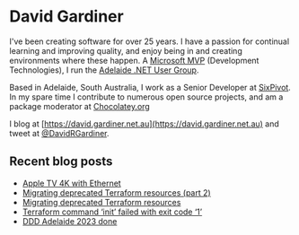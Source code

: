 # David Gardiner

I've been creating software for over 25 years. I have a passion for continual learning and improving quality, and enjoy being in and creating environments where these happen. A [Microsoft MVP](https://mvp.microsoft.com/en-us/PublicProfile/5001655) (Development Technologies), I run the [Adelaide .NET User Group](https://www.adnug.net).

Based in Adelaide, South Australia, I work as a Senior Developer at [SixPivot](https://www.sixpivot.com.au). In my spare time I contribute to numerous open source projects, and am a package moderator at [Chocolatey.org](https://chocolatey.org)

I blog at [https://david.gardiner.net.au](https://david.gardiner.net.au) and tweet at [@DavidRGardiner](https://twitter.com/DavidRGardiner).

## Recent blog posts

<!--START_SECTION:posts-->
* [Apple TV 4K with Ethernet](https:&#x2F;&#x2F;david.gardiner.net.au&#x2F;2023&#x2F;12&#x2F;apple-tv-4k.html)
* [Migrating deprecated Terraform resources (part 2)](https:&#x2F;&#x2F;david.gardiner.net.au&#x2F;2023&#x2F;12&#x2F;migrate-terraform-resources-part2.html)
* [Migrating deprecated Terraform resources](https:&#x2F;&#x2F;david.gardiner.net.au&#x2F;2023&#x2F;12&#x2F;migrate-terraform-resources.html)
* [Terraform command ‘init’ failed with exit code ‘1’](https:&#x2F;&#x2F;david.gardiner.net.au&#x2F;2023&#x2F;11&#x2F;terraform-init-error.html)
* [DDD Adelaide 2023 done](https:&#x2F;&#x2F;david.gardiner.net.au&#x2F;2023&#x2F;11&#x2F;ddd-adelaide-2023-done.html)
<!--END_SECTION:posts-->
